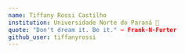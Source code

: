 ```yaml
---
name: Tiffany Rossi Castilho
institution: Universidade Norte do Paraná 🚩
quote: "Don't dream it. Be it." — Frank-N-Furter
github_user: tiffanyrossi
---
```

